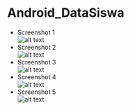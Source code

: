 # Android_DataSiswa
* Screenshot 1 <br>
![alt text](https://github.com/Pramuja/Android_DataSiswa/blob/master/SS1.png)
* Screenshot 2 <br>
![alt text](https://github.com/Pramuja/Android_DataSiswa/blob/master/SS2.png)
* Screenshot 3 <br>
![alt text](https://github.com/Pramuja/Android_DataSiswa/blob/master/SS3.png)
* Screenshot 4 <br>
![alt text](https://github.com/Pramuja/Android_DataSiswa/blob/master/SS4.png)
* Screenshot 5 <br>
![alt text](https://github.com/Pramuja/Android_DataSiswa/blob/master/SS5.png)
